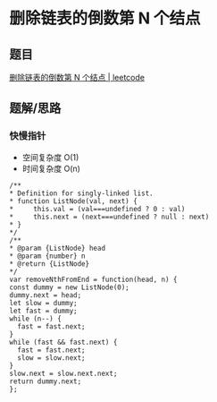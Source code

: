# 删除链表的倒数第 N 个结点

## 题目

[删除链表的倒数第 N 个结点 | leetcode](https://leetcode-cn.com/problems/remove-nth-node-from-end-of-list/)

## 题解/思路

### 快慢指针

- 空间复杂度 O(1)
- 时间复杂度 O(n)

```
/**
* Definition for singly-linked list.
* function ListNode(val, next) {
*     this.val = (val===undefined ? 0 : val)
*     this.next = (next===undefined ? null : next)
* }
*/
/**
* @param {ListNode} head
* @param {number} n
* @return {ListNode}
*/
var removeNthFromEnd = function(head, n) {
const dummy = new ListNode(0);
dummy.next = head;
let slow = dummy;
let fast = dummy;
while (n--) {
  fast = fast.next;
}
while (fast && fast.next) {
  fast = fast.next;
  slow = slow.next;
}
slow.next = slow.next.next;
return dummy.next;
};
```
